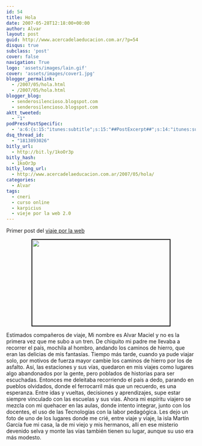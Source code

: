 ```yaml
---
id: 54
title: Hola
date: 2007-05-28T12:18:00+00:00
author: Alvar
layout: post
guid: http://www.acercadelaeducacion.com.ar/?p=54
disqus: true
subclass: 'post'
cover: false
navigation: True
logo: 'assets/images/lain.gif'
cover: 'assets/images/cover1.jpg'
blogger_permalink:
  - /2007/05/hola.html
  - /2007/05/hola.html
blogger_blog:
  - senderosilencioso.blogspot.com
  - senderosilencioso.blogspot.com
aktt_tweeted:
  - "1"
podPressPostSpecific:
  - 'a:6:{s:15:"itunes:subtitle";s:15:"##PostExcerpt##";s:14:"itunes:summary";s:15:"##PostExcerpt##";s:15:"itunes:keywords";s:17:"##WordPressCats##";s:13:"itunes:author";s:10:"##Global##";s:15:"itunes:explicit";s:7:"Default";s:12:"itunes:block";s:7:"Default";}'
dsq_thread_id:
  - "1813893026"
bitly_url:
  - http://bit.ly/1koOr3p
bitly_hash:
  - 1koOr3p
bitly_long_url:
  - http://www.acercadelaeducacion.com.ar/2007/05/hola/
categories:
  - Alvar
tags:
  - cneri
  - curso online
  - karpicius
  - vieje por la web 2.0
---
```

Primer post del <a href="http://lodigital.com.ar/moebius/?p=813" title="Un viaje por la web 2.0">viaje por la web</a>
<p style="text-align: center"><img src="http://www.nandeyby.org/images/Areas%20Prot/martin_garcia.jpg" border="2" height="228" width="366" /></p>
Estimados compañeros de viaje, Mi nombre es Alvar Maciel y no es la primera vez que me subo a un tren. De chiquito mi padre me llevaba a recorrer el país, mochila al hombro, andando los caminos de hierro, que eran las delicias de mis fantasías.
Tiempo más tarde, cuando ya pude viajar solo, por motivos de fuerza mayor cambie los caminos de hierro por los de asfalto. Así, las estaciones y sus vías, quedaron en mis viajes como lugares algo abandonados por la gente, pero poblados de historias para ser escuchadas. Entonces me deleitaba recorriendo el país a dedo, parando en pueblos olvidados, donde el ferrocarril más que un recuerdo, es una esperanza.
Entre idas y vueltas, decisiones y aprendizajes,  supe estar siempre vinculado con las escuelas y sus vías. Ahora mi espíritu viajero se mezcla con mi quehacer en las aulas, donde intento integrar, junto con los docentes, el uso de las Tecnologías con la labor pedagógica.
Les dejo un foto de uno de los lugares donde me crié, entre viaje y viaje, la isla Martín García fue mi casa, la de mi viejo y mis hermanos, allí en ese misterio devenido selva y  monte las vías también tienen su lugar, aunque su uso era más modesto.
